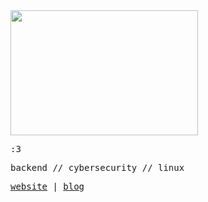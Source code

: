 <img src="https://i.imgur.com/nMrgu7N.png" width="300" height="200" />


<samp>

:3

backend // cybersecurity // linux

[website](https://nisarga.me) | [blog](https://ni5arga.github.io)

<samp>
